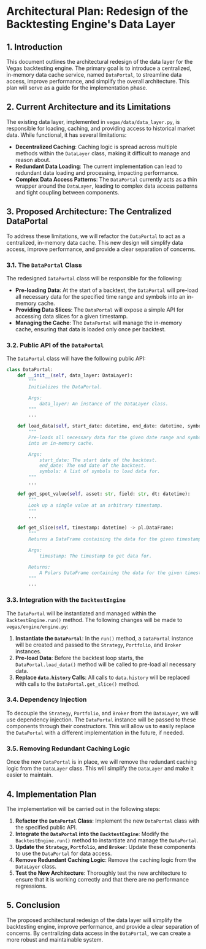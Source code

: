 # Architectural Plan: Redesign of the Backtesting Engine's Data Layer

## 1. Introduction

This document outlines the architectural redesign of the data layer for the Vegas backtesting engine. The primary goal is to introduce a centralized, in-memory data cache service, named `DataPortal`, to streamline data access, improve performance, and simplify the overall architecture. This plan will serve as a guide for the implementation phase.

## 2. Current Architecture and its Limitations

The existing data layer, implemented in `vegas/data/data_layer.py`, is responsible for loading, caching, and providing access to historical market data. While functional, it has several limitations:

- **Decentralized Caching**: Caching logic is spread across multiple methods within the `DataLayer` class, making it difficult to manage and reason about.
- **Redundant Data Loading**: The current implementation can lead to redundant data loading and processing, impacting performance.
- **Complex Data Access Patterns**: The `DataPortal` currently acts as a thin wrapper around the `DataLayer`, leading to complex data access patterns and tight coupling between components.

## 3. Proposed Architecture: The Centralized DataPortal

To address these limitations, we will refactor the `DataPortal` to act as a centralized, in-memory data cache. This new design will simplify data access, improve performance, and provide a clear separation of concerns.

### 3.1. The `DataPortal` Class

The redesigned `DataPortal` class will be responsible for the following:

- **Pre-loading Data**: At the start of a backtest, the `DataPortal` will pre-load all necessary data for the specified time range and symbols into an in-memory cache.
- **Providing Data Slices**: The `DataPortal` will expose a simple API for accessing data slices for a given timestamp.
- **Managing the Cache**: The `DataPortal` will manage the in-memory cache, ensuring that data is loaded only once per backtest.

### 3.2. Public API of the `DataPortal`

The `DataPortal` class will have the following public API:

```python
class DataPortal:
    def __init__(self, data_layer: DataLayer):
        """
        Initializes the DataPortal.

        Args:
            data_layer: An instance of the DataLayer class.
        """
        ...

    def load_data(self, start_date: datetime, end_date: datetime, symbols: list[str]):
        """
        Pre-loads all necessary data for the given date range and symbols
        into an in-memory cache.

        Args:
            start_date: The start date of the backtest.
            end_date: The end date of the backtest.
            symbols: A list of symbols to load data for.
        """
        ...

    def get_spot_value(self, asset: str, field: str, dt: datetime):
        """
        Look up a single value at an arbitrary timestamp.
        """
        ...

    def get_slice(self, timestamp: datetime) -> pl.DataFrame:
        """
        Returns a DataFrame containing the data for the given timestamp.

        Args:
            timestamp: The timestamp to get data for.

        Returns:
            A Polars DataFrame containing the data for the given timestamp.
        """
        ...
```

### 3.3. Integration with the `BacktestEngine`

The `DataPortal` will be instantiated and managed within the `BacktestEngine.run()` method. The following changes will be made to `vegas/engine/engine.py`:

1.  **Instantiate the `DataPortal`**: In the `run()` method, a `DataPortal` instance will be created and passed to the `Strategy`, `Portfolio`, and `Broker` instances.
2.  **Pre-load Data**: Before the backtest loop starts, the `DataPortal.load_data()` method will be called to pre-load all necessary data.
3.  **Replace `data.history` Calls**: All calls to `data.history` will be replaced with calls to the `DataPortal.get_slice()` method.

### 3.4. Dependency Injection

To decouple the `Strategy`, `Portfolio`, and `Broker` from the `DataLayer`, we will use dependency injection. The `DataPortal` instance will be passed to these components through their constructors. This will allow us to easily replace the `DataPortal` with a different implementation in the future, if needed.

### 3.5. Removing Redundant Caching Logic

Once the new `DataPortal` is in place, we will remove the redundant caching logic from the `DataLayer` class. This will simplify the `DataLayer` and make it easier to maintain.

## 4. Implementation Plan

The implementation will be carried out in the following steps:

1.  **Refactor the `DataPortal` Class**: Implement the new `DataPortal` class with the specified public API.
2.  **Integrate the `DataPortal` into the `BacktestEngine`**: Modify the `BacktestEngine.run()` method to instantiate and manage the `DataPortal`.
3.  **Update the `Strategy`, `Portfolio`, and `Broker`**: Update these components to use the `DataPortal` for data access.
4.  **Remove Redundant Caching Logic**: Remove the caching logic from the `DataLayer` class.
5.  **Test the New Architecture**: Thoroughly test the new architecture to ensure that it is working correctly and that there are no performance regressions.

## 5. Conclusion

The proposed architectural redesign of the data layer will simplify the backtesting engine, improve performance, and provide a clear separation of concerns. By centralizing data access in the `DataPortal`, we can create a more robust and maintainable system.